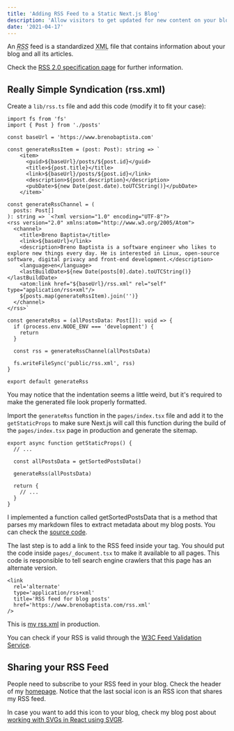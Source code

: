```yaml
---
title: 'Adding RSS Feed to a Static Next.js Blog'
description: 'Allow visitors to get updated for new content on your blog.'
date: '2021-04-17'
---
```


An <dfn><abbr title="Really Simple Syndication">RSS</abbr></dfn> feed is a standardized <abbr title="eXtensible Markup Language">XML</abbr> file that contains information about your blog and all its articles.

Check the [RSS 2.0 specification page](https://validator.w3.org/feed/docs/rss2.html) for further information.

## Really Simple Syndication (rss.xml)

Create a `lib/rss.ts` file and add this code (modify it to fit your case):

```tsx[class="line-numbers"]
import fs from 'fs'
import { Post } from './posts'

const baseUrl = 'https://www.brenobaptista.com'

const generateRssItem = (post: Post): string => `
    <item>
      <guid>${baseUrl}/posts/${post.id}</guid>
      <title>${post.title}</title>
      <link>${baseUrl}/posts/${post.id}</link>
      <description>${post.description}</description>
      <pubDate>${new Date(post.date).toUTCString()}</pubDate>
    </item>`

const generateRssChannel = (
  posts: Post[]
): string => `<?xml version="1.0" encoding="UTF-8"?>
<rss version="2.0" xmlns:atom="http://www.w3.org/2005/Atom">
  <channel>
    <title>Breno Baptista</title>
    <link>${baseUrl}</link>
    <description>Breno Baptista is a software engineer who likes to explore new things every day. He is interested in Linux, open-source software, digital privacy and front-end development.</description>
    <language>en</language>
    <lastBuildDate>${new Date(posts[0].date).toUTCString()}</lastBuildDate>
    <atom:link href="${baseUrl}/rss.xml" rel="self" type="application/rss+xml"/>
    ${posts.map(generateRssItem).join('')}
  </channel>
</rss>`

const generateRss = (allPostsData: Post[]): void => {
  if (process.env.NODE_ENV === 'development') {
    return
  }

  const rss = generateRssChannel(allPostsData)

  fs.writeFileSync('public/rss.xml', rss)
}

export default generateRss
```

You may notice that the indentation seems a little weird, but it's required to make the generated file look properly formatted.

Import the `generateRss` function in the `pages/index.tsx` file and add it to the `getStaticProps` to make sure Next.js will call this function during the build of the `pages/index.tsx` page in production and generate the sitemap.

```tsx[class="line-numbers"]
export async function getStaticProps() {
  // ...

  const allPostsData = getSortedPostsData()

  generateRss(allPostsData)

  return {
    // ...
  }
}
```

I implemented a function called getSortedPostsData that is a method that parses my markdown files to extract metadata about my blog posts. You can check the [source code](https://github.com/brenobaptista/blog/blob/main/src/lib/posts.ts).

The last step is to add a link to the RSS feed inside your <head> tag. You should put the code inside `pages/_document.tsx` to make it available to all pages. This code is responsible to tell search engine crawlers that this page has an alternate version.

```tsx[class="line-numbers"]
<link
  rel='alternate'
  type='application/rss+xml'
  title='RSS feed for blog posts'
  href='https://www.brenobaptista.com/rss.xml'
/>
```

This is [my rss.xml](https://www.brenobaptista.com/rss.xml) in production.

You can check if your RSS is valid through the [W3C Feed Validation Service](https://validator.w3.org/feed/).

## Sharing your RSS Feed

People need to subscribe to your RSS feed in your blog. Check the header of my [homepage](/). Notice that the last social icon is an RSS icon that shares my RSS feed.

In case you want to add this icon to your blog, check my blog post about [working with SVGs in React using SVGR](/posts/working-with-svgs-in-react-using-svgr).
